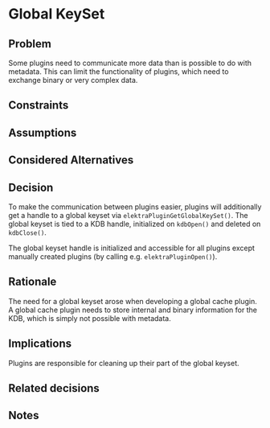 # Global KeySet

## Problem

Some plugins need to communicate more data than is possible to do with metadata.
This can limit the functionality of plugins, which need to exchange binary or very
complex data.

## Constraints

## Assumptions

## Considered Alternatives

## Decision

To make the communication between plugins easier, plugins will additionally
get a handle to a global keyset via `elektraPluginGetGlobalKeySet()`.
The global keyset is tied to a KDB handle, initialized on `kdbOpen()`
and deleted on `kdbClose()`.

The global keyset handle is initialized and accessible for all plugins except
manually created plugins (by calling e.g. `elektraPluginOpen()`).

## Rationale

The need for a global keyset arose when developing a global cache plugin.
A global cache plugin needs to store internal and binary information for the KDB,
which is simply not possible with metadata.

## Implications

Plugins are responsible for cleaning up their part of the global keyset.

## Related decisions

## Notes
